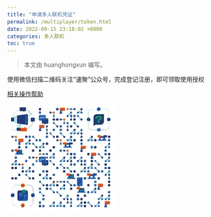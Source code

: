 ```yaml
---
title: "申请多人联机凭证"
permalink: /multiplayer/token.html
date: 2022-09-15 23:18:02 +0800
categories: 多人联机
toc: true
---
```


> 本文由 huanghongxun 编写。

使用微信扫描二维码关注“速聚”公众号，完成登记注册，即可领取使用授权

[相关操作帮助](/multiplayer/help.html)

![img](/assets/img/docs/multiplayer-token/qrcode.jpg)
